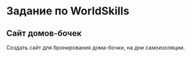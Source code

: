 # Задание по WorldSkills
## Сайт домов-бочек
Создать сайт для бронирования дома-бочки, на дни самоизоляции.
